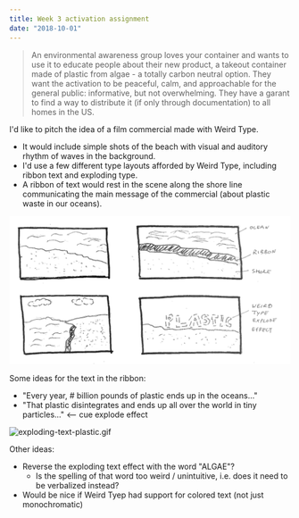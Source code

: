 ```yaml
---
title: Week 3 activation assignment
date: "2018-10-01"
---
```


> An environmental awareness group loves your container and wants to use it to educate people about their new product, a takeout container made of plastic from algae - a totally carbon neutral option. They want the activation to be peaceful, calm, and approachable for the general public: informative, but not overwhelming.  They have a garant to find a way to distribute it (if only through documentation) to all homes in the US.

I'd like to pitch the idea of a film commercial made with Weird Type.

- It would include simple shots of the beach with visual and auditory rhythm of waves in the background.
- I'd use a few different type layouts afforded by Weird Type, including ribbon text and exploding type.
- A ribbon of text would rest in the scene along the shore line communicating the main message of the commercial (about plastic waste in our oceans).

![activation-storyboard](activation-storyboard.png)

Some ideas for the text in the ribbon:

- "Every year, # billion pounds of plastic ends up in the oceans..."
- "That plastic disintegrates and ends up all over the world in tiny particles..." <-- cue explode effect

![exploding-text-plastic.gif](exploding-text-plastic.gif)

Other ideas:

- Reverse the exploding text effect with the word "ALGAE"?
  - Is the spelling of that word too weird / unintuitive, i.e. does it need to be verbalized instead?
- Would be nice if Weird Tyep had support for colored text (not just monochromatic)
